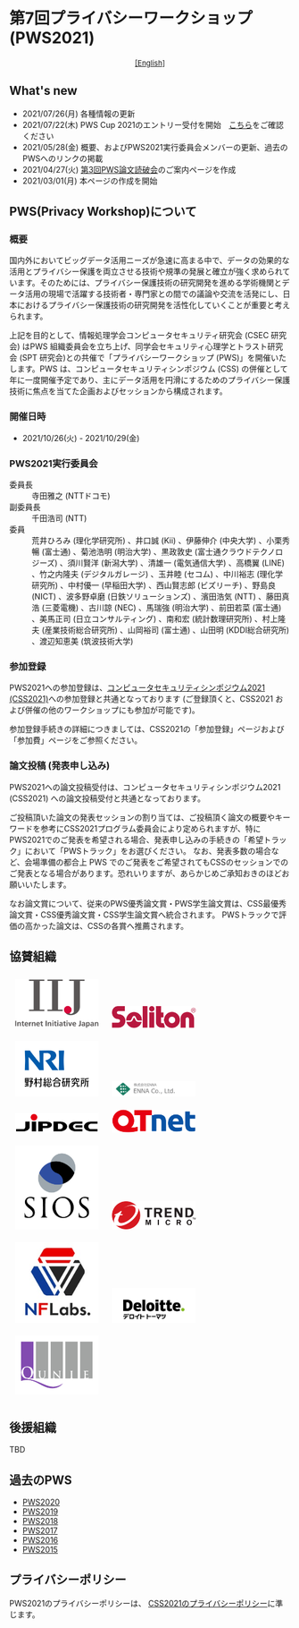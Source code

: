 # 第7回プライバシーワークショップ (PWS2021)

<div style="text-align: center;">
 <font size="2">
  <a href="./index_e.html">[English]</a>
 </font>
</div>

## What's new
- 2021/07/26(月) 各種情報の更新
- 2021/07/22(木) PWS Cup 2021のエントリー受付を開始　[こちら](./cup21.html)をご確認ください
- 2021/05/28(金) 概要、およびPWS2021実行委員会メンバーの更新、過去のPWSへのリンクの掲載
- 2021/04/27(火) [第3回PWS論文読破会](./study21.html)のご案内ページを作成
- 2021/03/01(月) 本ページの作成を開始

## PWS(Privacy Workshop)について
### 概要

国内外においてビッグデータ活用ニーズが急速に高まる中で、データの効果的な活用とプライバシー保護を両立させる技術や規準の発展と確立が強く求められています。そのためには、プライバシー保護技術の研究開発を進める学術機関とデータ活用の現場で活躍する技術者・専門家との間での議論や交流を活発にし、日本におけるプライバシー保護技術の研究開発を活性化していくことが重要と考えられます。

上記を目的として、情報処理学会コンピュータセキュリティ研究会 (CSEC 研究会) はPWS 組織委員会を立ち上げ、同学会セキュリティ心理学とトラスト研究会 (SPT 研究会)との共催で「プライバシーワークショップ (PWS)」を開催いたします。PWS は、コンピュータセキュリティシンポジウム (CSS) の併催として年に一度開催予定であり、主にデータ活用を円滑にするためのプライバシー保護技術に焦点を当てた企画およびセッションから構成されます。

### 開催日時

- 2021/10/26(火) - 2021/10/29(金)

<h3>PWS2021実行委員会 </h3>
<dl>
 <dt>委員長</dt>
  <dd>寺田雅之 (NTTドコモ)</dd>
 <dt>副委員長</dt>
  <dd>千田浩司 (NTT)</dd>
 <dt>委員</dt>
  <dd>荒井ひろみ (理化学研究所) 、井口誠 (Kii) 、伊藤伸介 (中央大学) 、小栗秀暢 (富士通) 、菊池浩明 (明治大学) 、黒政敦史 (富士通クラウドテクノロジーズ) 、須川賢洋 (新潟大学) 、清雄一 (電気通信大学) 、高橋翼 (LINE) 、竹之内隆夫 (デジタルガレージ) 、玉井睦 (セコム) 、中川裕志 (理化学研究所) 、中村優一 (早稲田大学) 、西山賢志郎 (ビズリーチ) 、野島良 (NICT) 、波多野卓磨 (日鉄ソリューションズ) 、濱田浩気 (NTT) 、藤田真浩 (三菱電機) 、古川諒 (NEC) 、馬瑞強 (明治大学) 、前田若菜 (富士通) 、美馬正司 (日立コンサルティング) 、南和宏 (統計数理研究所) 、村上隆夫 (産業技術総合研究所) 、山岡裕司 (富士通) 、山田明 (KDDI総合研究所) 、渡辺知恵美 (筑波技術大学) </dd>
</dl>

### 参加登録

PWS2021への参加登録は、[コンピュータセキュリティシンポジウム2021 (CSS2021)](https://www.iwsec.org/css/2021/index.html)への参加登録と共通となっております (ご登録頂くと、CSS2021 および併催の他のワークショップにも参加が可能です)。

参加登録手続きの詳細につきましては、CSS2021の「参加登録」ページおよび 「参加費」ページをご参照ください。

### 論文投稿 (発表申し込み)

PWS2021への論文投稿受付は、コンピュータセキュリティシンポジウム2021 (CSS2021) への論文投稿受付と共通となっております。

ご投稿頂いた論文の発表セッションの割り当ては、ご投稿頂く論文の概要やキーワードを参考にCSS2021プログラム委員会により定められますが、特にPWS2021でのご発表を希望される場合、発表申し込みの手続きの「希望トラック」において「PWSトラック」をお選びください。 なお、発表多数の場合など、会場準備の都合上 PWS でのご発表をご希望されてもCSSのセッションでのご発表となる場合があります。恐れいりますが、あらかじめご承知おきのほどお願いいたします。

なお論文賞について、従来のPWS優秀論文賞・PWS学生論文賞は、CSS最優秀論文賞・CSS優秀論文賞・CSS学生論文賞へ統合されます。 PWSトラックで評価の高かった論文は、CSSの各賞へ推薦されます。

## 協賛組織

<a href="https://www.iij.ad.jp/wizsafe/"><img src="Images/sponsors/IIJ.png" style="width:150px; margin: 10px"></a>
<a href="https://www.soliton.co.jp/"><img src="Images/sponsors/Soliton.png" style="width:150px; margin: 10px"></a>
<a href="https://www.nri.com/jp/"><img src="Images/sponsors/NRI.png" style="width:150px; margin: 10px"></a>
<a href="https://www.enna.co.jp/"><img src="Images/sponsors/ENNA.png" style="width:150px; margin: 10px"></a>
<a href="https://www.jipdec.or.jp/"><img src="Images/sponsors/JIPDEC.jpg" style="width:150px; margin: 10px"></a>
<a href="https://www.qtnet.co.jp/"><img src="Images/sponsors/QTnet.png" style="width:150px; margin: 10px"></a>
<a href="https://www.sios.com/"><img src="Images/sponsors/SIOS.gif" style="width:150px; margin: 10px"></a>
<a href="https://www.trendmicro.com"><img src="Images/sponsors/TM.png" style="width:150px; margin: 10px"></a>
<a href="http://nflaboratories.co.jp/"><img src="Images/sponsors/NFLabs.jpg" style="width:150px; margin: 10px"></a>
<a href="http://www.deloitte.com/jp/cyber/"><img src="Images/sponsors/deloitte.JPG" style="width:150px; margin: 10px"></a>
<a href="https://www.qunie.com/"><img src="Images/sponsors/qunie.JPG" style="width:150px; margin: 10px"></a>

## 後援組織

TBD

## 過去のPWS
- [PWS2020](https://www.iwsec.org/pws/2020/)
- [PWS2019](https://www.iwsec.org/pws/2019/)
- [PWS2018](https://www.iwsec.org/pws/2018/)
- [PWS2017](https://www.iwsec.org/pws/2017/)
- [PWS2016](https://www.iwsec.org/pws/2016/)
- [PWS2015](https://www.iwsec.org/pws/2015/)

## プライバシーポリシー
PWS2021のプライバシーポリシーは、 [CSS2021のプライバシーポリシー](https://www.iwsec.org/css/2021/privacy.html)に準じます。

